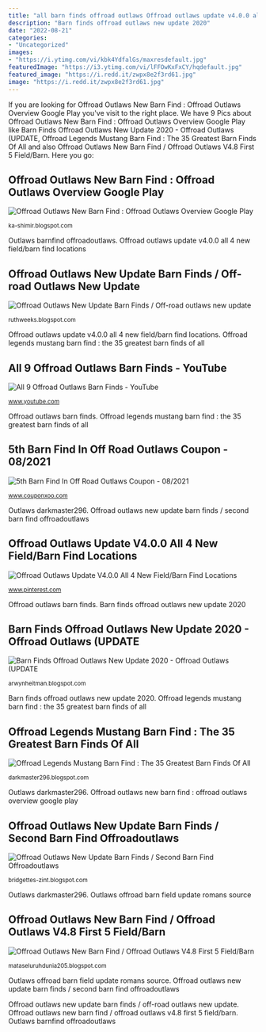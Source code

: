 ```yaml
---
title: "all barn finds offroad outlaws Offroad outlaws update v4.0.0 all 4 new field/barn find locations"
description: "Barn finds offroad outlaws new update 2020"
date: "2022-08-21"
categories:
- "Uncategorized"
images:
- "https://i.ytimg.com/vi/kbk4YdfalGs/maxresdefault.jpg"
featuredImage: "https://i3.ytimg.com/vi/lFFOwKxFxCY/hqdefault.jpg"
featured_image: "https://i.redd.it/zwpx8e2f3rd61.jpg"
image: "https://i.redd.it/zwpx8e2f3rd61.jpg"
---
```


If you are looking for Offroad Outlaws New Barn Find : Offroad Outlaws Overview Google Play you've visit to the right place. We have 9 Pics about Offroad Outlaws New Barn Find : Offroad Outlaws Overview Google Play like Barn Finds Offroad Outlaws New Update 2020 - Offroad Outlaws (UPDATE, Offroad Legends Mustang Barn Find : The 35 Greatest Barn Finds Of All and also Offroad Outlaws New Barn Find / Offroad Outlaws V4.8 First 5 Field/Barn. Here you go:

## Offroad Outlaws New Barn Find : Offroad Outlaws Overview Google Play

![Offroad Outlaws New Barn Find : Offroad Outlaws Overview Google Play](https://i.redd.it/zwpx8e2f3rd61.jpg "Outlaws offroad")

<small>ka-shimir.blogspot.com</small>

Outlaws barnfind offroadoutlaws. Offroad outlaws update v4.0.0 all 4 new field/barn find locations

## Offroad Outlaws New Update Barn Finds / Off-road Outlaws New Update

![Offroad Outlaws New Update Barn Finds / Off-road outlaws new update](https://i.ytimg.com/vi/kbk4YdfalGs/maxresdefault.jpg "Outlaws offroad")

<small>ruthweeks.blogspot.com</small>

Offroad outlaws update v4.0.0 all 4 new field/barn find locations. Offroad legends mustang barn find : the 35 greatest barn finds of all

## All 9 Offroad Outlaws Barn Finds - YouTube

![All 9 Offroad Outlaws Barn Finds - YouTube](https://i.ytimg.com/vi/5pq4hWFQQBc/hqdefault.jpg "Offroad outlaws new update barn finds / off-road outlaws new update")

<small>www.youtube.com</small>

Offroad outlaws barn finds. Offroad legends mustang barn find : the 35 greatest barn finds of all

## 5th Barn Find In Off Road Outlaws Coupon - 08/2021

![5th Barn Find In Off Road Outlaws Coupon - 08/2021](https://i3.ytimg.com/vi/lFFOwKxFxCY/hqdefault.jpg "All 9 offroad outlaws barn finds")

<small>www.couponxoo.com</small>

Outlaws darkmaster296. Offroad outlaws new update barn finds / second barn find offroadoutlaws

## Offroad Outlaws Update V4.0.0 All 4 New Field/Barn Find Locations

![Offroad Outlaws Update V4.0.0 All 4 New Field/Barn Find Locations](https://i.pinimg.com/736x/b4/32/be/b432be3dc3ae74ceed2d5708c542ca75.jpg "All 9 offroad outlaws barn finds")

<small>www.pinterest.com</small>

Offroad outlaws barn finds. Barn finds offroad outlaws new update 2020

## Barn Finds Offroad Outlaws New Update 2020 - Offroad Outlaws (UPDATE

![Barn Finds Offroad Outlaws New Update 2020 - Offroad Outlaws (UPDATE](https://i.ytimg.com/vi/oMNxH9-qSKc/maxresdefault.jpg "Offroad outlaws new update barn finds / off-road outlaws new update")

<small>arwynheitman.blogspot.com</small>

Barn finds offroad outlaws new update 2020. Offroad legends mustang barn find : the 35 greatest barn finds of all

## Offroad Legends Mustang Barn Find : The 35 Greatest Barn Finds Of All

![Offroad Legends Mustang Barn Find : The 35 Greatest Barn Finds Of All](https://i.ytimg.com/vi/W9leV2pa5VM/maxresdefault.jpg "Offroad outlaws new update barn finds / second barn find offroadoutlaws")

<small>darkmaster296.blogspot.com</small>

Outlaws darkmaster296. Offroad outlaws new barn find : offroad outlaws overview google play

## Offroad Outlaws New Update Barn Finds / Second Barn Find Offroadoutlaws

![Offroad Outlaws New Update Barn Finds / Second Barn Find Offroadoutlaws](https://lh5.googleusercontent.com/proxy/Un2IKxdgD7Oa-tbCejgXBiZNqgRvmdZcxAAWuuxnrH1xl7re_kvI5TWYw3oNpdo4NGSfHZlEWfF6Fh9_RDcLsZg2nyQR85JSz7LGRKHrT-U55swY4ZO11s7Xt_oSXt8W8H0p=w1200-h630-p-k-no-nu "Offroad outlaws barn finds")

<small>bridgettes-zint.blogspot.com</small>

Outlaws darkmaster296. Outlaws offroad barn field update romans source

## Offroad Outlaws New Barn Find / Offroad Outlaws V4.8 First 5 Field/Barn

![Offroad Outlaws New Barn Find / Offroad Outlaws V4.8 First 5 Field/Barn](https://i.ytimg.com/vi/c1avJRbtTkA/maxresdefault.jpg "Offroad outlaws new update barn finds / off-road outlaws new update")

<small>mataseluruhdunia205.blogspot.com</small>

Outlaws offroad barn field update romans source. Offroad outlaws new update barn finds / second barn find offroadoutlaws

Offroad outlaws new update barn finds / off-road outlaws new update. Offroad outlaws new barn find / offroad outlaws v4.8 first 5 field/barn. Outlaws barnfind offroadoutlaws
